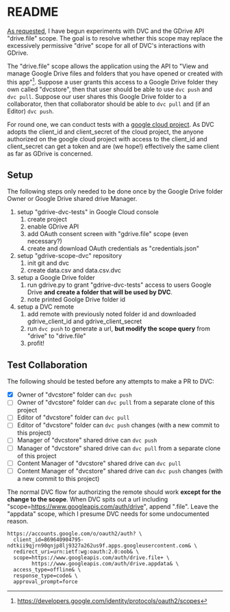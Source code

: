# README

[As requested](https://github.com/iterative/dvc/issues/4477#issuecomment-1064425666), I have begun experiments with DVC and the
GDrive API "drive.file" scope. The goal is to resolve whether this scope may replace the excessively permissive "drive" scope for
all of DVC's interactions with GDrive.

The "drive.file" scope allows the application using the API to "View and manage Google Drive files and folders that you have opened or created with this app"[^1]. Suppose a user grants this access to a Google Drive folder they own called "dvcstore", then that user should be able to use `dvc push` and `dvc pull`. Suppose our user shares this Google Drive folder to a collaborator, then that collaborator should be able to `dvc pull` and (if an Editor) `dvc push`.

For round one, we can conduct tests with a [google cloud project](https://dvc.org/doc/user-guide/setup-google-drive-remote#using-a-custom-google-cloud-project-recommended). As DVC adopts the client_id and client_secret of the cloud project, the anyone authorized on the google cloud project with access to the client_id and client_secret can get a token and are (we hope!) effectively the same client as far as GDrive is concerned.

## Setup

The following steps only needed to be done once by the Google Drive folder Owner or Google Drive shared drive Manager.

1. setup "gdrive-dvc-tests" in Google Cloud console
    1. create project
    1. enable GDrive API
    1. add OAuth consent screen with "gdrive.file" scope (even necessary?)
    1. create and download OAuth credentials as "credentials.json"
1. setup "gdrive-scope-dvc" repository
    1. init git and dvc
    1. create data.csv and data.csv.dvc
1. setup a Google Drive folder
    1. run gdrive.py to grant "gdrive-dvc-tests" access to users Google Drive **and
       create a folder that will be used by DVC**.
    3. note printed Goolge Drive folder id
1. setup a DVC remote
    1. add remote with previously noted folder id and downloaded gdrive_client_id
       and gdrive_client_secret
    1. run `dvc push` to generate a url, **but modify the scope query** from "drive"
       to "drive.file"
    1. profit!

## Test Collaboration

The following should be tested before any attempts to make a PR to DVC:

- [x] Owner of "dvcstore" folder can `dvc push`
- [ ] Owner of "dvcstore" folder can `dvc pull` from a separate clone of this project
- [ ] Editor of "dvcstore" folder can `dvc pull`
- [ ] Editor of "dvcstore" folder can `dvc push` changes (with a new commit to this project)
- [ ] Manager of "dvcstore" shared drive can `dvc push`
- [ ] Manager of "dvcstore" shared drive can `dvc pull` from a separate clone of this project
- [ ] Content Manager of "dvcstore" shared drive can `dvc pull`
- [ ] Content Manager of "dvcstore" shared drive can `dvc push` changes (with a new commit to this project)

The normal DVC flow for authorizing the remote should work **except for the change to the scope**. When DVC spits out
a url including "scope=https://www.googleapis.com/auth/drive", append ".file". Leave the "appdata" scope, which I presume
DVC needs for some undocumented reason.

```
https://accounts.google.com/o/oauth2/auth? \
  client_id=869640904795-ndtkii9qjrn90qnjp8lj9327a262us9f.apps.googleusercontent.com& \
  redirect_uri=urn:ietf:wg:oauth:2.0:oob& \
  scope=https://www.googleapis.com/auth/drive.file+ \
        https://www.googleapis.com/auth/drive.appdata& \
  access_type=offline& \
  response_type=code& \
  approval_prompt=force
```

[^1]: https://developers.google.com/identity/protocols/oauth2/scopes

